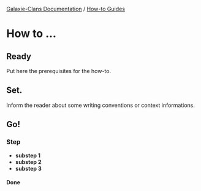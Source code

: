 [Galaxie-Clans Documentation](README.md) / [How-to Guides](_HOWTO__.md)

# How to ...

## Ready

Put here the prerequisites for the how-to.

## Set.

Inform the reader about some writing conventions or context informations.

## Go!

### Step

* __substep 1__
* __substep 2__
* __substep 3__

#### Done